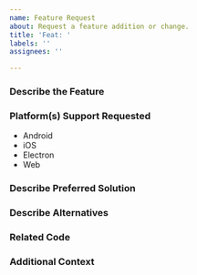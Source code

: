 ```yaml
---
name: Feature Request
about: Request a feature addition or change.
title: 'Feat: '
labels: ''
assignees: ''

---
```


<!--
ATTENTION: Only issues using a filled template will be accepted!
-->

### Describe the Feature
<!-- A clear and concise description of what the feature request is. Please include if your feature request is related to a problem. -->

### Platform(s) Support Requested
<!-- Please remove all items that are not relevant. -->

- Android
- iOS
- Electron
- Web

### Describe Preferred Solution
<!-- A clear and concise description of what you want to happen. -->

### Describe Alternatives
<!-- A clear and concise description of any alternative solutions or features you've considered. -->

### Related Code
<!-- If you are able to illustrate the feature request with an example, please provide a sample application via an online code collaborator such as [StackBlitz](https://stackblitz.com), or [GitHub](https://github.com). -->

### Additional Context
<!-- List any other information that is relevant to your issue. Stack traces, related issues, suggestions on how to add, use case, Stack Overflow links, forum links, screenshots, OS if applicable, etc. -->
